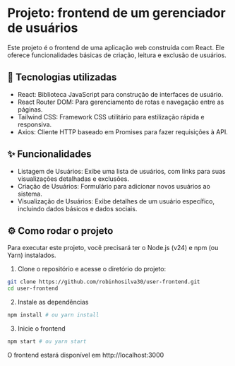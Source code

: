 # Projeto: frontend de um gerenciador de usuários
Este projeto é o frontend de uma aplicação web construída com React. Ele oferece funcionalidades básicas de criação, leitura e exclusão de usuários.

## 🚀 Tecnologias utilizadas
- React: Biblioteca JavaScript para construção de interfaces de usuário.
- React Router DOM: Para gerenciamento de rotas e navegação entre as páginas.
- Tailwind CSS: Framework CSS utilitário para estilização rápida e responsiva.
- Axios: Cliente HTTP baseado em Promises para fazer requisições à API.

## ✨ Funcionalidades
- Listagem de Usuários: Exibe uma lista de usuários, com links para suas visualizações detalhadas e exclusões.
- Criação de Usuários: Formulário para adicionar novos usuários ao sistema.
- Visualização de Usuários: Exibe detalhes de um usuário específico, incluindo dados básicos e dados sociais.

## ⚙️ Como rodar o projeto
Para executar este projeto, você precisará ter o Node.js (v24) e npm (ou Yarn) instalados.

1. Clone o repositório e acesse o diretório do projeto:
```bash
git clone https://github.com/robinhosilva30/user-frontend.git
cd user-frontend
```

2. Instale as dependências
```bash
npm install # ou yarn install
```

3. Inicie o frontend
```bash
npm start # ou yarn start
```

O frontend estará disponível em http://localhost:3000

